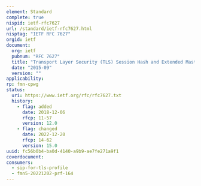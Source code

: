 ```yaml
---
element: Standard
complete: true
nispid: ietf-rfc7627
url: /standard/ietf-rfc7627.html
nisptag: "IETF RFC 7627"
orgid: ietf
document:
  org: ietf
  pubnum: "RFC 7627"
  title: "Transport Layer Security (TLS) Session Hash and Extended Master Secret Extension"
  date: "2015-09"
  version: ""
applicability:
rp: fmn-cpwg
status:
  uri: https://www.ietf.org/rfc/rfc7627.txt
  history: 
    - flag: added
      date: 2018-12-06
      rfcp: 11-57
      version: 12.0
    - flag: changed
      date: 2022-12-20
      rfcp: 14-62
      version: 15.0
uuid: fc56b0b4-ba0d-4140-a9b9-ae7fe271a9f1
coverdocument:
consumers:
  - sip-for-tls-profile
  - fmn5-20221202-prf-164
---
```

